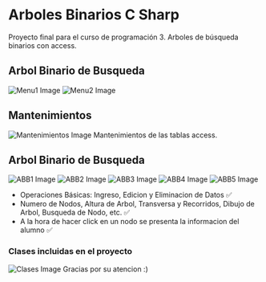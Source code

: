 # Arboles Binarios C Sharp

Proyecto final para el curso de programación 3. Arboles de búsqueda binarios con access.

## Arbol Binario de Busqueda
![Menu1 Image](Images/MenuPrograma.png)
![Menu2 Image](Images/MenuPrograma2.png)

## Mantenimientos
![Mantenimientos Image](Images/MantenimientosPrograma.png)
Mantenimientos de las tablas access.

## Arbol Binario de Busqueda
![ABB1 Image](Images/IngresarArbolBinario.png)
![ABB2 Image](Images/BusquedaArbol.png)
![ABB3 Image](Images/TransversaPreOrder.png)
![ABB4 Image](Images/TransversaInOrder.png)
![ABB5 Image](Images/TransversaPostOrder.png)
- Operaciones Básicas: Ingreso, Edicion y Eliminacion de Datos ✅
- Numero de Nodos, Altura de Arbol, Transversa y Recorridos, Dibujo de Arbol, Busqueda de Nodo, etc. ✅
- A la hora de hacer click en un nodo se presenta la informacion del alumno ✅

### Clases incluidas en el proyecto
![Clases Image](Images/ClasesPrograma.png)
Gracias por su atencion :)
